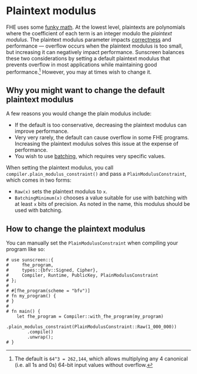 # Plaintext modulus

FHE uses some [funky math](/intro/why.md). At the lowest level, plaintexts are polynomials where the coefficient of each term is an integer modulo the *plaintext modulus*. The plaintext modulus parameter impacts [correctness](/advanced/carryless_arithmetic.md#overflow) and performance &mdash; overflow occurs when the plaintext modulus is too small, but increasing it can negatively impact performance. Sunscreen balances these two considerations by setting a default plaintext modulus that prevents overflow in most applications while maintaining good performance.[^1] However, you may at times wish to change it.

[^1]: The default is `64^3 = 262,144`, which allows multiplying any 4 canonical (i.e. all 1s and 0s) 64-bit input values without overflow.

## Why you might want to change the default plaintext modulus
A few reasons you would change the plain modulus include:
* If the default is too conservative, decreasing the plaintext modulus can improve performance.
* Very very rarely, the default can cause overflow in some FHE programs. Increasing the plaintext modulus solves this issue at the expense of performance.
* You wish to use [batching](/advanced/batching/batching.md), which requires very specific values.

When setting the plaintext modulus, you call `compiler.plain_modulus_constraint()` and pass a `PlainModulusConstraint`, which comes in two forms:
* `Raw(x)` sets the plaintext modulus to `x`.
* `BatchingMinimum(x)` chooses a value suitable for use with batching with at least `x` bits of precision. As noted in the name, this modulus should be used with batching.

## How to change the plaintext modulus
You can manually set the `PlainModulusConstraint` when compiling your program like so:
```rust,no_run
# use sunscreen::{
#     fhe_program,
#     types::{bfv::Signed, Cipher},
#     Compiler, Runtime, PublicKey, PlainModulusConstraint
# };
#
# #[fhe_program(scheme = "bfv")]
# fn my_program() {
# }
#
# fn main() {
    let fhe_program = Compiler::with_fhe_program(my_program)
        .plain_modulus_constraint(PlainModulusConstraint::Raw(1_000_000))
        .compile()
        .unwrap();
# }
```
